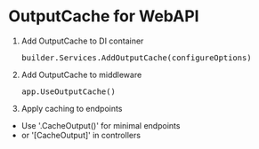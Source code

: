 # OutputCache for WebAPI

1. Add OutputCache to DI container
   <pre>builder.Services.AddOutputCache(configureOptions)</pre>

3. Add OutputCache to middleware
   <pre>app.UseOutputCache()</pre>

5. Apply caching to endpoints

* Use '.CacheOutput()' for minimal endpoints
* or '[CacheOutput]' in controllers
  
